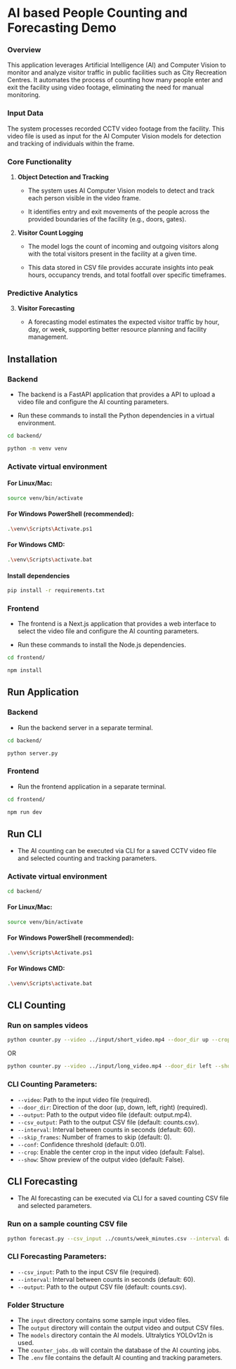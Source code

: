 # AI based People Counting and Forecasting Demo

### Overview

This application leverages Artificial Intelligence (AI) and Computer Vision to monitor and analyze visitor traffic in public facilities such as City Recreation Centres. It automates the process of counting how many people enter and exit the facility using video footage, eliminating the need for manual monitoring.

### Input Data

The system processes recorded CCTV video footage from the facility. This video file is used as input for the AI Computer Vision models for detection and tracking of individuals within the frame.

### Core Functionality

1. **Object Detection and Tracking**

    - The system uses AI Computer Vision models to detect and track each person visible in the video frame.

    - It identifies entry and exit movements of the people across the provided boundaries of the facility (e.g., doors, gates).

2. **Visitor Count Logging**

    - The model logs the count of incoming and outgoing visitors along with the total visitors present in the facility at a given time.

    - This data stored in CSV file provides accurate insights into peak hours, occupancy trends, and total footfall over specific timeframes.

### Predictive Analytics

3. **Visitor Forecasting**

    - A forecasting model estimates the expected visitor traffic by hour, day, or week, supporting better resource planning and facility management.

## Installation

### Backend

- The backend is a FastAPI application that provides a API to upload a video file and configure the AI counting parameters.

- Run these commands to install the Python dependencies in a virtual environment.

```bash
cd backend/

python -m venv venv
```

### Activate virtual environment
#### For Linux/Mac:
```bash
source venv/bin/activate
```
#### For Windows PowerShell (recommended):
```bash
.\venv\Scripts\Activate.ps1
```
#### For Windows CMD:
```bash
.\venv\Scripts\activate.bat
```

#### Install dependencies
```bash
pip install -r requirements.txt
```

### Frontend

- The frontend is a Next.js application that provides a web interface to select the video file and configure the AI counting parameters.

- Run these commands to install the Node.js dependencies.

```bash
cd frontend/

npm install
```

## Run Application

### Backend

- Run the backend server in a separate terminal.

```bash
cd backend/

python server.py
```

### Frontend

- Run the frontend application in a separate terminal.

```bash
cd frontend/

npm run dev
```

## Run CLI

- The AI counting can be executed via CLI for a saved CCTV video file and selected counting and tracking parameters.

### Activate virtual environment
```bash
cd backend/
```
#### For Linux/Mac:
```bash
source venv/bin/activate
```
#### For Windows PowerShell (recommended):
```bash
.\venv\Scripts\Activate.ps1
```
#### For Windows CMD:
```bash
.\venv\Scripts\activate.bat
```

## CLI Counting

### Run on samples videos
```bash
python counter.py --video ../input/short_video.mp4 --door_dir up --crop --interval 1 --show
```
OR
```bash
python counter.py --video ../input/long_video.mp4 --door_dir left --show
```

### CLI Counting Parameters:

- `--video`: Path to the input video file (required).
- `--door_dir`: Direction of the door (up, down, left, right) (required).
- `--output`: Path to the output video file (default: output.mp4).
- `--csv_output`: Path to the output CSV file (default: counts.csv).
- `--interval`: Interval between counts in seconds (default: 60).
- `--skip_frames`: Number of frames to skip (default: 0).
- `--conf`: Confidence threshold (default: 0.01).
- `--crop`: Enable the center crop in the input video (default: False).
- `--show`: Show preview of the output video (default: False).

## CLI Forecasting

- The AI forecasting can be executed via CLI for a saved counting CSV file and selected parameters.

### Run on a sample counting CSV file
```bash
python forecast.py --csv_input ../counts/week_minutes.csv --interval day
``` 

### CLI Forecasting Parameters:

- `--csv_input`: Path to the input CSV file (required).
- `--interval`: Interval between counts in seconds (default: 60).
- `--output`: Path to the output CSV file (default: counts.csv).

### Folder Structure

- The `input` directory contains some sample input video files.
- The `output` directory will contain the output video and output CSV files.
- The `models` directory contain the AI models. Ultralytics YOLOv12n is used.
- The `counter_jobs.db` will contain the database of the AI counting jobs.
- The `.env` file contains the default AI counting and tracking parameters.